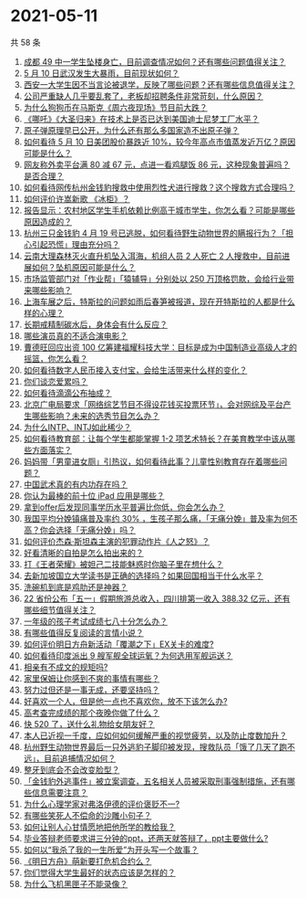 # 2021-05-11

共 58 条

<!-- BEGIN -->
<!-- 最后更新时间 Tue May 11 2021 02:14:12 GMT+0800 (China Standard Time) -->

1. [成都 49
   中一学生坠楼身亡，目前调查情况如何？还有哪些问题值得关注？](https://www.zhihu.com/question/458690995)
2. [5 月 10 日武汉发生大暴雨，目前现状如何？](https://www.zhihu.com/question/458694221)
3. [西安一大学生因不当言论被退学，反映了哪些问题？还有哪些信息值得关注？](https://www.zhihu.com/question/458572630)
4. [公司严重缺人几乎要乱套了，老板却招聘条件非常苛刻，什么原因？](https://www.zhihu.com/question/458077938)
5. [为什么狗狗币在马斯克《周六夜现场》节目前大跌？](https://www.zhihu.com/question/458505263)
6. [《哪吒》《大圣归来》在技术上是否已达到美国迪士尼梦工厂水平？](https://www.zhihu.com/question/389058916)
7. [原子弹原理早已公开，为什么还有那么多国家造不出原子弹？](https://www.zhihu.com/question/435554563)
8. [如何看待 5 月 10 日美团股价暴跌近
   10%，较今年高点市值蒸发近万亿？原因可能是什么？](https://www.zhihu.com/question/458673613)
9. [网友称外卖平台满 80 减 67 元，点进一看鸡腿饭 86
   元，这种现象普遍吗？是否合理？](https://www.zhihu.com/question/458657073)
10. [如何看待网传杭州金钱豹搜救中使用烈性犬进行搜救？这个搜救方式合理吗？](https://www.zhihu.com/question/458486742)
11. [如何评价许嵩新歌 《冰柜》？](https://www.zhihu.com/question/458749554)
12. [报告显示：农村地区学生手机依赖比例高于城市学生，你怎么看？可能是哪些原因造成的？](https://www.zhihu.com/question/458628261)
13. [杭州三只金钱豹 4 月 19
    号已逃脱，如何看待野生动物世界的瞒报行为？「担心引起恐慌」理由充分吗？](https://www.zhihu.com/question/458565862)
14. [云南大理森林灭火直升机坠入洱海，机组人员 2 人死亡 2
    人搜救中，目前进展如何？坠机原因可能是什么？](https://www.zhihu.com/question/458664094)
15. [市场监管部门对「作业帮」「猿辅导」分别处以 250
    万顶格罚款，会给行业带来哪些影响？](https://www.zhihu.com/question/458641505)
16. [上海车展之后，特斯拉的问题如雨后春笋被报道，现在开特斯拉的人都是什么样的心理？](https://www.zhihu.com/question/458585086)
17. [长期戒精制碳水后，身体会有什么反应？](https://www.zhihu.com/question/368157736)
18. [哪些演员真的不适合演电影？](https://www.zhihu.com/question/451042144)
19. [曹德旺回应出资 100
    亿筹建福耀科技大学：目标是成为中国制造业高级人才的摇篮，你怎么看？](https://www.zhihu.com/question/458657914)
20. [如何看待数字人民币接入支付宝，会给生活带来什么样的变化？](https://www.zhihu.com/question/458629505)
21. [你们谈恋爱累吗？](https://www.zhihu.com/question/399471584)
22. [如何看待滴滴公布抽成？](https://www.zhihu.com/question/458266748)
23. [北京广电局要求「网络综艺节目不得设花钱买投票环节」，会对网综及平台产生哪些影响？未来的选秀节目怎么办？](https://www.zhihu.com/question/458698135)
24. [为什么INTP、INTJ如此稀少？](https://www.zhihu.com/question/357147669)
25. [如何看待教育部：让每个学生都能掌握 1-2
    项艺术特长？在美育教学中该从哪些方面落实？](https://www.zhihu.com/question/458077269)
26. [妈妈带「男童进女厕」引热议，如何看待此事？儿童性别教育存在着哪些问题？](https://www.zhihu.com/question/458384181)
27. [中国武术真的有内功存在吗？](https://www.zhihu.com/question/29086555)
28. [你认为最棒的前十位 iPad 应用是哪些？](https://www.zhihu.com/question/34453138)
29. [拿到offer后发现同事学历水平普遍比你低，你会怎么办？](https://www.zhihu.com/question/453425750)
30. [我国平均分娩镇痛普及率约 30%
    ，生孩子那么痛，「无痛分娩」普及率为何不高？你会选择「无痛分娩」吗？](https://www.zhihu.com/question/458562621)
31. [如何评价杰森·斯坦森主演的犯罪动作片《人之怒》？](https://www.zhihu.com/question/457101926)
32. [好看清晰的自拍是怎么拍出来的？](https://www.zhihu.com/question/267598322)
33. [打《王者荣耀》被妲己二技能魅惑时你脑子里在想什么？](https://www.zhihu.com/question/455738970)
34. [去新加坡国立大学读书是正确的选择吗？如果回国相当于什么水平？](https://www.zhihu.com/question/415399401)
35. [洗碗机到底是鸡肋还是神器？](https://www.zhihu.com/question/336267047)
36. [22 省份公布「五一」假期旅游总收入，四川排第一收入 388.32
    亿元，还有哪些细节值得关注？](https://www.zhihu.com/question/458345276)
37. [一年级的孩子考试成绩七八十分怎么办？](https://www.zhihu.com/question/423393543)
38. [有哪些值得反复阅读的言情小说？](https://www.zhihu.com/question/356734446)
39. [如何评价明日方舟新活动「覆潮之下」EX关卡的难度?](https://www.zhihu.com/question/458535466)
40. [如何看待印度派出 9 艘军舰全球运氧？为何选用军舰运送？](https://www.zhihu.com/question/458210866)
41. [相亲有不成文的规矩吗?](https://www.zhihu.com/question/453068049)
42. [家里保姆让你感到不爽的事情有哪些？](https://www.zhihu.com/question/20554063)
43. [努力过但还是一事无成，还要坚持吗？](https://www.zhihu.com/question/458113819)
44. [好喜欢一个人，但是他一点也不喜欢你，放不下该怎么办?](https://www.zhihu.com/question/457804417)
45. [高考查完成绩的那个夜晚你做了什么？](https://www.zhihu.com/question/455878400)
46. [快 520 了，送什么礼物给女朋友好？](https://www.zhihu.com/question/323989785)
47. [本人已近视一千度，应如何如何缓解严重的视觉疲劳，以及防止度数加升？](https://www.zhihu.com/question/450542654)
48. [杭州野生动物世界最后一只外逃豹子脚印被发现，搜救队员「饿了几天了跑不远」，目前追捕情况如何？](https://www.zhihu.com/question/458634493)
49. [整牙到底会不会改变脸型？](https://www.zhihu.com/question/29078408)
50. [「金钱豹外逃事件」被立案调查，五名相关人员被采取刑事强制措施，还有哪些信息需要注意？](https://www.zhihu.com/question/458665171)
51. [为什么心理学家对弗洛伊德的评价褒贬不一?](https://www.zhihu.com/question/458001165)
52. [有哪些笑死人不偿命的沙雕小句子？](https://www.zhihu.com/question/446274242)
53. [如何让别人心甘情愿地把他所学的教给我？](https://www.zhihu.com/question/38714506)
54. [毕业答辩老师要求讲三分钟的ppt，还两天就答辩了，ppt主要做什么?](https://www.zhihu.com/question/391921734)
55. [如何以“我杀了我的一生所爱”为开头写一个故事？](https://www.zhihu.com/question/454995390)
56. [《明日方舟》萌新要打危机合约么？](https://www.zhihu.com/question/428838411)
57. [你们觉得大学生最好的状态应该是怎样的？](https://www.zhihu.com/question/446765433)
58. [为什么飞机黑匣子不能录像？](https://www.zhihu.com/question/458343049)

<!-- END -->
